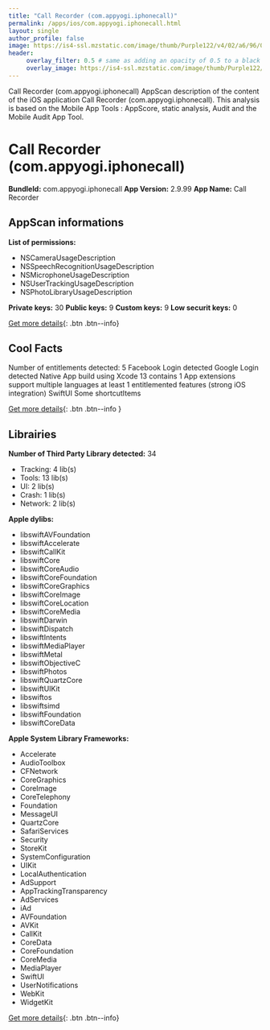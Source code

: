 ```yaml
---
title: "Call Recorder (com.appyogi.iphonecall)"
permalink: /apps/ios/com.appyogi.iphonecall.html
layout: single
author_profile: false
image: https://is4-ssl.mzstatic.com/image/thumb/Purple122/v4/02/a6/96/02a69669-5040-e503-8750-10f0d4f86e3d/AppIcon-0-0-1x_U007emarketing-0-0-0-7-0-0-sRGB-0-0-0-GLES2_U002c0-512MB-85-220-0-0.png/512x512bb.jpg
header: 
     overlay_filter: 0.5 # same as adding an opacity of 0.5 to a black background
     overlay_image: https://is4-ssl.mzstatic.com/image/thumb/Purple122/v4/02/a6/96/02a69669-5040-e503-8750-10f0d4f86e3d/AppIcon-0-0-1x_U007emarketing-0-0-0-7-0-0-sRGB-0-0-0-GLES2_U002c0-512MB-85-220-0-0.png/512x512bb.jpg
---
```

Call Recorder (com.appyogi.iphonecall) AppScan description of the content of the iOS application Call Recorder (com.appyogi.iphonecall). This analysis is based on the Mobile App Tools : AppScore, static analysis, Audit and the Mobile Audit App Tool.

# Call Recorder (com.appyogi.iphonecall)

**BundleId:** com.appyogi.iphonecall
**App Version:** 2.9.99
**App Name:** Call Recorder


## AppScan informations 

**List of permissions:** 
- NSCameraUsageDescription
- NSSpeechRecognitionUsageDescription
- NSMicrophoneUsageDescription
- NSUserTrackingUsageDescription
- NSPhotoLibraryUsageDescription
  
  
**Private keys:** 30
**Public keys:** 9
**Custom keys:** 9
**Low securit keys:** 0
  
[Get more details](/pricing.html){: .btn .btn--info}

## Cool Facts

Number of entitlements detected: 5
Facebook Login detected
Google Login detected
Native App
build using Xcode 13
contains 1 App extensions
support multiple languages
at least 1 entitlemented features (strong iOS integration)
SwiftUI
Some shortcutItems 
  
[Get more details](/pricing.html){: .btn .btn--info }

## Librairies 
**Number of Third Party Library detected:** 34
- Tracking: 4 lib(s)
- Tools: 13 lib(s)
- UI: 2 lib(s)
- Crash: 1 lib(s)
- Network: 2 lib(s)


**Apple dylibs:**
- libswiftAVFoundation
- libswiftAccelerate
- libswiftCallKit
- libswiftCore
- libswiftCoreAudio
- libswiftCoreFoundation
- libswiftCoreGraphics
- libswiftCoreImage
- libswiftCoreLocation
- libswiftCoreMedia
- libswiftDarwin
- libswiftDispatch
- libswiftIntents
- libswiftMediaPlayer
- libswiftMetal
- libswiftObjectiveC
- libswiftPhotos
- libswiftQuartzCore
- libswiftUIKit
- libswiftos
- libswiftsimd
- libswiftFoundation
- libswiftCoreData


**Apple System Library Frameworks:**
- Accelerate
- AudioToolbox
- CFNetwork
- CoreGraphics
- CoreImage
- CoreTelephony
- Foundation
- MessageUI
- QuartzCore
- SafariServices
- Security
- StoreKit
- SystemConfiguration
- UIKit
- LocalAuthentication
- AdSupport
- AppTrackingTransparency
- AdServices
- iAd
- AVFoundation
- AVKit
- CallKit
- CoreData
- CoreFoundation
- CoreMedia
- MediaPlayer
- SwiftUI
- UserNotifications
- WebKit
- WidgetKit


  
[Get more details](/pricing.html){: .btn .btn--info}

